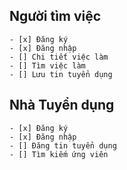 ## Người tìm việc
    - [x] Đăng ký
    - [x] Đăng nhập
    - [] Chi tiết việc làm
    - [] Tìm việc làm
    - [] Lưu tin tuyển dụng
## Nhà Tuyển dụng
    - [x] Đăng ký 
    - [x] Đăng nhập
    - [] Đăng tin tuyển dụng
    - [] Tìm kiếm ứng viên
